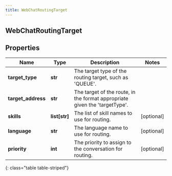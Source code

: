 ```yaml
---
title: WebChatRoutingTarget
---
```

## WebChatRoutingTarget

## Properties

|Name | Type | Description | Notes|
|------------ | ------------- | ------------- | -------------|
| **target_type** | **str** | The target type of the routing target, such as &#39;QUEUE&#39;. | |
| **target_address** | **str** | The target of the route, in the format appropriate given the &#39;targetType&#39;. | |
| **skills** | **list[str]** | The list of skill names to use for routing. | [optional] |
| **language** | **str** | The language name to use for routing. | [optional] |
| **priority** | **int** | The priority to assign to the conversation for routing. | [optional] |
{: class="table table-striped"}


